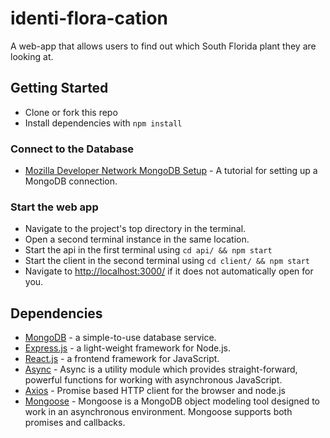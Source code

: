 # identi-flora-cation
A web-app that allows users to find out which South Florida plant they are looking at.

## Getting Started
* Clone or fork this repo
* Install dependencies with `npm install`

### Connect to the Database
* [Mozilla Developer Network MongoDB Setup](https://developer.mozilla.org/en-US/docs/Learn/Server-side/Express_Nodejs/mongoose#setting_up_the_mongodb_database) - A tutorial for setting up a MongoDB connection.

### Start the web app
* Navigate to the project's top directory in the terminal.
* Open a second terminal instance in the same location.
* Start the api in the first terminal using `cd api/ && npm start`
* Start the client in the second terminal using `cd client/ && npm start`
* Navigate to [http://localhost:3000/](http://localhost:3000/) if it does not automatically open for you.

## Dependencies
* [MongoDB](https://www.mongodb.com/) - a simple-to-use database service.
* [Express.js](https://expressjs.com/) - a light-weight framework for Node.js.
* [React.js](https://reactjs.org/) - a frontend framework for JavaScript.
* [Async](https://www.npmjs.com/package/async) - Async is a utility module which provides straight-forward, powerful functions for working with asynchronous JavaScript.
* [Axios](https://www.npmjs.com/package/axios) - Promise based HTTP client for the browser and node.js
* [Mongoose](https://www.npmjs.com/package/mongoose) - Mongoose is a MongoDB object modeling tool designed to work in an asynchronous environment. Mongoose supports both promises and callbacks.

